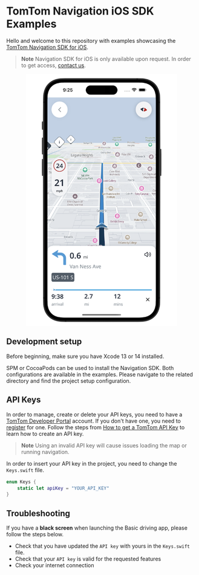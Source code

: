# TomTom Navigation iOS SDK Examples

Hello and welcome to this repository with examples showcasing the [TomTom Navigation SDK for iOS].

> **Note** Navigation SDK for iOS is only available upon request. In order to get access, [contact us].

<div align="center">
  <img align="center" src=".github/nav-sdk-phone.png" width="400"/>
</div>

## Development setup

Before beginning, make sure you have Xcode 13 or 14 installed.

SPM or CocoaPods can be used to install the Navigation SDK. Both configurations are available in the examples. Please navigate to the related directory and find the project setup configuration.

## API Keys

In order to manage, create or delete your API keys, you need to have a [TomTom Developer Portal] account.
If you don't have one, you need to [register] for one.
Follow the steps from [How to get a TomTom API Key] to learn how to create an API key.

> **Note** Using an invalid API key will cause issues loading the map or running navigation.

In order to insert your API key in the project, you need to change the `Keys.swift` file.

```swift
enum Keys {
    static let apiKey = "YOUR_API_KEY"
}
```

## Troubleshooting

If you have a **black screen** when launching the Basic driving app, please follow the steps below.

- Check that you have updated the `API key` with yours in the `Keys.swift` file.
- Check that your `API key` is valid for the requested features
- Check your internet connection

[contact us]: https://developer.tomtom.com/tomtom-sdk-for-ios/request-access
[How to get a TomTom API Key]: https://developer.tomtom.com/how-to-get-tomtom-api-key
[register]: https://developer.tomtom.com/user/register
[TomTom Navigation SDK for iOS]: https://developer.tomtom.com/ios/navigation/documentation/overview/introduction
[TomTom Developer Portal]: https://developer.tomtom.com/user/me/apps